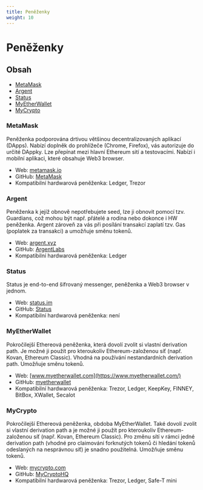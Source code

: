 ```yaml
---
title: Peněženky
weight: 10
---
```


# Peněženky



## Obsah

- [MetaMask](#MetaMask)
- [Argent](#Argent)
- [Status](#Status)
- [MyEtherWallet](#MyEtherWallet)
- [MyCrypto](#MyCrypto)


### MetaMask

Peněženka podporována drtivou většinou decentralizovaných aplikací (DApps). Nabízí doplněk do prohlížeče (Chrome, Firefox), vás autorizuje do určité DAppky. Lze přepínat mezi hlavní Ethereum sití a testovacími. Nabízí i mobilní aplikaci, které obsahuje Web3 browser.

- Web: [metamask.io](https://metamask.io/)
- GitHub: [MetaMask](https://github.com/MetaMask)
- Kompatibilní hardwarová peněženka: Ledger, Trezor



### Argent

Peněženka k jejíž obnově nepotřebujete seed, lze ji obnovit pomocí tzv. Guardians, což mohou být např. přátelé a rodina nebo dokonce i HW peněženka. Argent zároveň za vás při posílání transakcí zaplatí tzv. Gas (poplatek za transakci) a umožňuje směnu tokenů.

- Web: [argent.xyz](https://www.argent.xyz/)
- GitHub: [ArgentLabs](https://github.com/argentlabs)
- Kompatibilní hardwarová peněženka: Ledger



### Status

Status je end-to-end šifrovaný messenger, peněženka a Web3 browser v jednom.

- Web: [status.im](https://status.im/)
- GitHub: [Status](https://github.com/status-im)
- Kompatibilní hardwarová peněženka: není



### MyEtherWallet

Pokročilejší Ethereová peněženka, která dovolí zvolit si vlastní derivation path. Je možné ji použít pro kteroukoliv Ethereum-založenou síť (např. Kovan, Ethereum Classic). Vhodná na používání nestandardních derivation path. Umožňuje směnu tokenů.

- Web: [www.myetherwallet.com](https://www.myetherwallet.com/)
- GitHub: [myetherwallet](https://github.com/myetherwallet)
- Kompatibilní hardwarová peněženka: Trezor, Ledger, KeepKey, FINNEY, BitBox, XWallet, Secalot



### MyCrypto

Pokročilejší Ethereová peněženka, obdoba MyEtherWallet. Také dovolí zvolit si vlastní derivation path a je možné ji použít pro kteroukoliv Ethereum-založenou síť (např. Kovan, Ethereum Classic). Pro změnu sítí v rámci jedné derivation path (vhodné pro claimováni forknutých tokenů či hledání tokenů odeslaných na nesprávnou síť) je snadno použitelná. Umožňuje směnu tokenů.

- Web: [mycrypto.com](https://mycrypto.com/)
- GitHub: [MyCryptoHQ](https://github.com/MyCryptoHQ)
- Kompatibilní hardwarová peněženka: Trezor, Ledger, Safe-T mini
